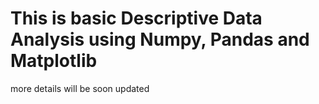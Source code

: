# This is basic Descriptive Data Analysis using Numpy, Pandas and Matplotlib

more details will be soon updated
